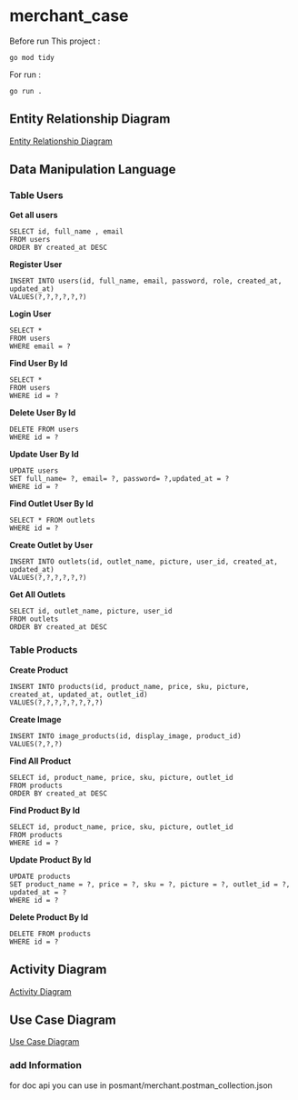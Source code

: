 # merchant_case

Before run This project : 

```
go mod tidy
```

For run :
```
go run . 
```
## Entity Relationship Diagram
[Entity Relationship Diagram](https://drive.google.com/file/d/11jhS05t-C-Xa7a81fDyFiR3vZbSzsmzU/view?usp=sharing 'ERD')


## Data Manipulation Language 
### Table Users

**Get all users**

   ```
SELECT id, full_name , email
FROM users
ORDER BY created_at DESC
   ```

**Register User**

   ```
INSERT INTO users(id, full_name, email, password, role, created_at, updated_at)
VALUES(?,?,?,?,?,?)
   ```

**Login User**

   ```
SELECT * 
FROM users 
WHERE email = ?
   ```

**Find User By Id**

   ```
SELECT * 
FROM users 
WHERE id = ?
   ```

**Delete User By Id**

   ```
DELETE FROM users 
WHERE id = ?
   ```

**Update User By Id**

   ```
UPDATE users 
SET full_name= ?, email= ?, password= ?,updated_at = ?
WHERE id = ?
   ```

**Find Outlet User By Id**

   ```
SELECT * FROM outlets 
WHERE id = ?
   ```

**Create Outlet by User**

   ```
INSERT INTO outlets(id, outlet_name, picture, user_id, created_at, updated_at)
VALUES(?,?,?,?,?,?)
   ```

**Get All Outlets**

   ```
SELECT id, outlet_name, picture, user_id
FROM outlets
ORDER BY created_at DESC
   ```



### Table Products

**Create Product**

   ```
INSERT INTO products(id, product_name, price, sku, picture, created_at, updated_at, outlet_id)
VALUES(?,?,?,?,?,?,?,?)
   ```

**Create Image**

   ```
INSERT INTO image_products(id, display_image, product_id)
VALUES(?,?,?)
   ```

**Find All Product**

   ```
SELECT id, product_name, price, sku, picture, outlet_id
FROM products
ORDER BY created_at DESC
   ```

**Find Product By Id**

   ```
SELECT id, product_name, price, sku, picture, outlet_id 
FROM products 
WHERE id = ?
   ```

**Update Product By Id**

   ```
UPDATE products 
SET product_name = ?, price = ?, sku = ?, picture = ?, outlet_id = ?, updated_at = ?
WHERE id = ?
   ```

**Delete Product By Id**

   ```
DELETE FROM products 
WHERE id = ?
   ```

## Activity Diagram 
[Activity Diagram](https://drive.google.com/file/d/1cJUsI76H3o-fRoO15ilZcqjETlvPMy8q/view?usp=sharing 'Activiy Digram')


## Use Case Diagram 
[Use Case Diagram](https://drive.google.com/file/d/1H2KkTsbghGbGN0DAIr3CGQTeAHbG0sFE/view?usp=sharing 'Use Case')

### add Information
for doc api you can use in posmant/merchant.postman_collection.json
